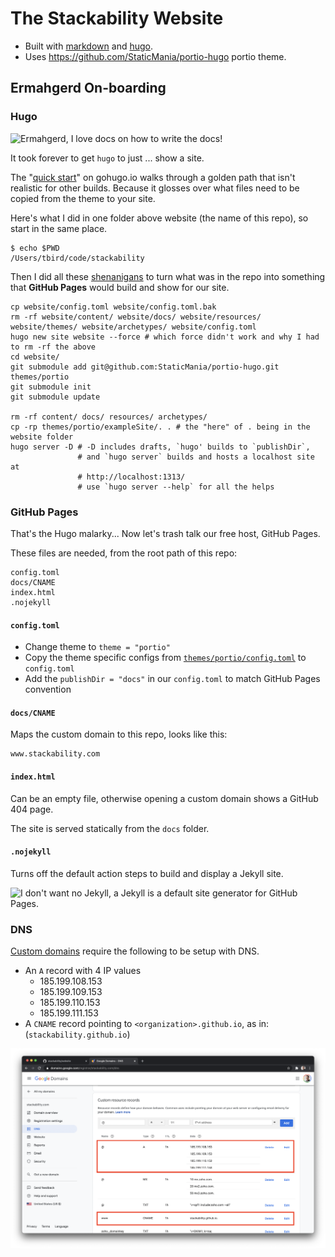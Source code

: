 # The Stackability Website

* Built with [markdown] and [hugo].
* Uses <https://github.com/StaticMania/portio-hugo> portio theme.

## Ermahgerd On-boarding

### Hugo

<img src="https://i.kym-cdn.com/entries/icons/original/000/009/479/Ermahgerd.jpg"
     alt="Ermahgerd, I love docs on how to write the docs!"
     width="200">

It took forever to get `hugo` to just ... show a site.

The "[quick start]" on gohugo.io walks through a golden path that isn't realistic
for other builds.  Because it glosses over what files need to be copied from the
theme to your site.

Here's what I did in one folder above website (the name of this repo), so start
in the same place.

```shell
$ echo $PWD
/Users/tbird/code/stackability
```

Then I did all these [shenanigans] to turn what was in the repo into something
that **GitHub Pages** would build and show for our site.

```shell
cp website/config.toml website/config.toml.bak
rm -rf website/content/ website/docs/ website/resources/ website/themes/ website/archetypes/ website/config.toml
hugo new site website --force # which force didn't work and why I had to rm -rf the above
cd website/
git submodule add git@github.com:StaticMania/portio-hugo.git themes/portio
git submodule init
git submodule update

rm -rf content/ docs/ resources/ archetypes/
cp -rp themes/portio/exampleSite/. . # the "here" of . being in the website folder
hugo server -D # -D includes drafts, `hugo' builds to `publishDir`, 
               # and `hugo server` builds and hosts a localhost site at
               # http://localhost:1313/
               # use `hugo server --help` for all the helps
```

### GitHub Pages

That's the Hugo malarky... Now let's trash talk our free host, GitHub Pages.

These files are needed, from the root path of this repo:

```shell
config.toml
docs/CNAME
index.html
.nojekyll
```

#### `config.toml`

* Change theme to `theme = "portio"`
* Copy the theme specific configs from [`themes/portio/config.toml`] to `config.toml`
* Add the `publishDir = "docs"` in our `config.toml` to match GitHub Pages convention

#### `docs/CNAME`

Maps the custom domain to this repo, looks like this:

```
www.stackability.com
```

#### `index.html`

Can be an empty file, otherwise opening a custom domain shows a GitHub 404 page.

The site is served statically from the `docs` folder.

#### `.nojekyll`

Turns off the default action steps to build and display a Jekyll site.

<img src="https://thumbs.gfycat.com/AnyEnragedJunebug-size_restricted.gif"
     alt="I don't want no Jekyll, a Jekyll is a default site generator for GitHub Pages.">

### DNS

[Custom domains] require the following to be setup with DNS.

* An `A` record with 4 IP values
    * 185.199.108.153
    * 185.199.109.153
    * 185.199.110.153
    * 185.199.111.153
* A `CNAME` record pointing to `<organization>.github.io`, as in: (`stackability.github.io`)

<img src="static/images/dns-records.png"
     alt="A records and CNAME records">

[markdown]:                    https://daringfireball.net/projects/markdown/
[hugo]:                        https://gohugo.io/
[shenanigans]:                 https://www.youtube.com/watch?v=xdXo8uJ9NSk
[quick start]:                 https://gohugo.io/getting-started/quick-start/
[Custom domains]:              https://docs.github.com/en/github/working-with-github-pages/managing-a-custom-domain-for-your-github-pages-site
[`themes/portio/config.toml`]: themes/portio/exampleSite/config.toml